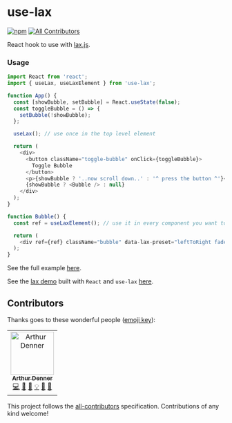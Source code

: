 # use-lax

[![npm](https://img.shields.io/npm/v/use-lax.svg)](https://www.npmjs.org/package/use-lax)
[![All Contributors](https://img.shields.io/badge/all_contributors-1-orange.svg)](#contributors)

React hook to use with [lax.js](https://github.com/alexfoxy/laxxx).

### Usage

```javascript
import React from 'react';
import { useLax, useLaxElement } from 'use-lax';

function App() {
  const [showBubble, setBubble] = React.useState(false);
  const toggleBubble = () => {
    setBubble(!showBubble);
  };

  useLax(); // use once in the top level element

  return (
    <div>
      <button className="toggle-bubble" onClick={toggleBubble}>
        Toggle Bubble
      </button>
      <p>{showBubble ? '..now scroll down..' : '^ press the button ^'}</p>
      {showBubble ? <Bubble /> : null}
    </div>
  );
}

function Bubble() {
  const ref = useLaxElement(); // use it in every component you want to animate

  return (
    <div ref={ref} className="bubble" data-lax-preset="leftToRight fadeInOut" />
  );
}
```

See the full example [here](https://codesandbox.io/s/q9882qjxzq).

See the [lax demo](https://alexfox.dev/laxxx/) built with `React` and `use-lax` [here](https://codesandbox.io/s/039krok5ml).

## Contributors

Thanks goes to these wonderful people ([emoji key](https://allcontributors.org/docs/en/emoji-key)):

<!-- ALL-CONTRIBUTORS-LIST:START - Do not remove or modify this section -->
<!-- prettier-ignore -->
<table><tr><td align="center"><a href="https://github.com/arthurdenner"><img src="https://avatars0.githubusercontent.com/u/13774309?v=4" width="100px;" alt="Arthur Denner"/><br /><sub><b>Arthur Denner</b></sub></a><br /><a href="https://github.com/arthurdenner/use-lax/commits?author=arthurdenner" title="Code">💻</a> <a href="#design-arthurdenner" title="Design">🎨</a> <a href="https://github.com/arthurdenner/use-lax/commits?author=arthurdenner" title="Documentation">📖</a> <a href="#example-arthurdenner" title="Examples">💡</a> <a href="#ideas-arthurdenner" title="Ideas, Planning, & Feedback">🤔</a> <a href="#maintenance-arthurdenner" title="Maintenance">🚧</a></td></tr></table>

<!-- ALL-CONTRIBUTORS-LIST:END -->

This project follows the [all-contributors](https://github.com/all-contributors/all-contributors) specification. Contributions of any kind welcome!
